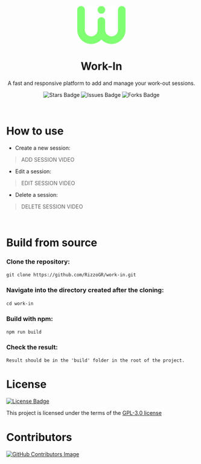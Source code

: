 <!-- LOGO -->
<p align="center">
    <a href="https://www.google.com">
        <img
            alt="Work-in Logo"
            src="./src/assets/logo.png"
            height=100
        >
    </a>
</p>

<!-- TITLE -->
<h1 align="center">Work-In</h1>

<!-- DESCRIPTION -->
<p align="center">
    A fast and responsive platform to add and manage your work-out sessions.
</p>

<!-- STATS -->
<p align="center">
    <img src="https://img.shields.io/github/stars/RizzoGR/work-in" alt="Stars Badge">
    <img src="https://img.shields.io/github/issues/RizzoGR/work-in" alt="Issues Badge">
    <img src="https://img.shields.io/github/forks/RizzoGR/work-in" alt="Forks Badge">
</p>

<br>

# How to use

- Create a new session:
> ADD SESSION VIDEO

- Edit a session:
> EDIT SESSION VIDEO

- Delete a session:
> DELETE SESSION VIDEO

<br>

# Build from source

### Clone the repository:
    
    git clone https://github.com/RizzoGR/work-in.git

### Navigate into the directory created after the cloning:

    cd work-in

### Build with __npm__:

    npm run build

### Check the result:

    Result should be in the 'build' folder in the root of the project.

# License


<a href="https://github.com/RizzoGR/work-in/blob/main/LICENSE">
    <img src="https://img.shields.io/github/license/RizzoGR/work-in" alt="License Badge">
</a>

This project is licensed under the terms of the [GPL-3.0 license](https://github.com/RizzoGR/work-in/blob/main/LICENSE "License")

# Contributors

[![GitHub Contributors Image](https://contrib.rocks/image?username=RizzoGR&repo=RizzoGR/work-in)]("https://github.com/RizzoGR/work-in/contributors")